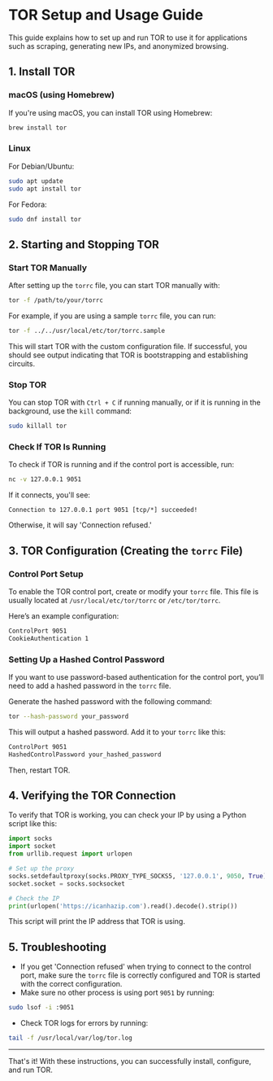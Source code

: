 # TOR Setup and Usage Guide

This guide explains how to set up and run TOR to use it for applications such as scraping, generating new IPs, and anonymized browsing.

## 1. Install TOR

### macOS (using Homebrew)

If you're using macOS, you can install TOR using Homebrew:

```bash
brew install tor
```

### Linux

For Debian/Ubuntu:

```bash
sudo apt update
sudo apt install tor
```

For Fedora:

```bash
sudo dnf install tor
```

## 2. Starting and Stopping TOR

### Start TOR Manually

After setting up the `torrc` file, you can start TOR manually with:

```bash
tor -f /path/to/your/torrc
```

For example, if you are using a sample `torrc` file, you can run:

```bash
tor -f ../../usr/local/etc/tor/torrc.sample
```

This will start TOR with the custom configuration file. If successful, you should see output indicating that TOR is bootstrapping and establishing circuits.

### Stop TOR

You can stop TOR with `Ctrl + C` if running manually, or if it is running in the background, use the `kill` command:

```bash
sudo killall tor
```

### Check If TOR Is Running

To check if TOR is running and if the control port is accessible, run:

```bash
nc -v 127.0.0.1 9051
```

If it connects, you'll see:

```
Connection to 127.0.0.1 port 9051 [tcp/*] succeeded!
```

Otherwise, it will say 'Connection refused.'

## 3. TOR Configuration (Creating the `torrc` File)

### Control Port Setup

To enable the TOR control port, create or modify your `torrc` file. This file is usually located at `/usr/local/etc/tor/torrc` or `/etc/tor/torrc`.

Here’s an example configuration:

```bash
ControlPort 9051
CookieAuthentication 1
```

### Setting Up a Hashed Control Password

If you want to use password-based authentication for the control port, you’ll need to add a hashed password in the `torrc` file.

Generate the hashed password with the following command:

```bash
tor --hash-password your_password
```

This will output a hashed password. Add it to your `torrc` like this:

```bash
ControlPort 9051
HashedControlPassword your_hashed_password
```

Then, restart TOR.

## 4. Verifying the TOR Connection

To verify that TOR is working, you can check your IP by using a Python script like this:

```python
import socks
import socket
from urllib.request import urlopen

# Set up the proxy
socks.setdefaultproxy(socks.PROXY_TYPE_SOCKS5, '127.0.0.1', 9050, True)
socket.socket = socks.socksocket

# Check the IP
print(urlopen('https://icanhazip.com').read().decode().strip())
```

This script will print the IP address that TOR is using.

## 5. Troubleshooting

- If you get 'Connection refused' when trying to connect to the control port, make sure the `torrc` file is correctly configured and TOR is started with the correct configuration.
- Make sure no other process is using port `9051` by running:

```bash
sudo lsof -i :9051
```

- Check TOR logs for errors by running:

```bash
tail -f /usr/local/var/log/tor.log
```

---

That's it! With these instructions, you can successfully install, configure, and run TOR.
